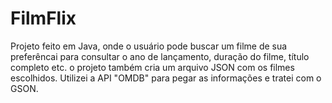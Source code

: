 # FilmFlix

Projeto feito em Java, onde o usuário pode buscar um filme de sua preferêncai para consultar o ano de lançamento,
duração do filme, título completo etc. o projeto também cria um arquivo JSON com os filmes escolhidos. Utilizei a 
API "OMDB" para pegar as informações e tratei com o GSON. 
